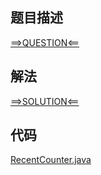 ## 题目描述

[==>QUESTION<==](https://leetcode-cn.com/problems/number-of-recent-calls/)

## 解法

[==>SOLUTION<==](https://leetcode-cn.com/problems/number-of-recent-calls/solution/zui-jin-de-qing-qiu-ci-shu-by-leetcode-s-ncm1/)

## 代码

[RecentCounter.java](https://github.com/Marshal7cc/leetcode-java/blob/master/src/queue/RecentCounter.java)

